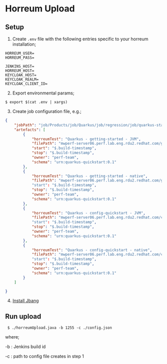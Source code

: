 # Horreum Upload

## Setup

1. Create `.env` file with the following entries specific to your horreum installation;

```
HORREUM_USER=
HORREUM_PASS=

JENKINS_HOST=
HORREUM_HOST=
KEYCLOAK_HOST=
KEYCLOAK_REALM=
KEYCLOAK_CLIENT_ID=
```

2. Export environmental params;

```shell
$ export $(cat .env | xargs)
```

3. Create job configuration file, e.g.;

```json
{
    "jobPath": "job/Products/job/Quarkus/job/regression/job/quarkus-startup",
    "artefacts": [
        { 
            "horreumTest": "Quarkus - getting-started - JVM",
            "filePath": "mwperf-server06.perf.lab.eng.rdu2.redhat.com/getting-started.JVM.json",
            "start": "$.build-timestamp",
            "stop": "$.build-timestamp",
            "owner": "perf-team", 
            "schema": "urn:quarkus-quickstart:0.1"
        },
        { 
            "horreumTest": "Quarkus - getting-started - native",
            "filePath": "mwperf-server06.perf.lab.eng.rdu2.redhat.com/getting-started.native.json"
            "start": "$.build-timestamp",
            "stop": "$.build-timestamp",
            "owner": "perf-team", 
            "schema": "urn:quarkus-quickstart:0.1"
        },
        { 
            "horreumTest": "Quarkus - config-quickstart - JVM",
            "filePath": "mwperf-server06.perf.lab.eng.rdu2.redhat.com/config-quickstart.JVM.json"
            "start": "$.build-timestamp",
            "stop": "$.build-timestamp",
            "owner": "perf-team", 
            "schema": "urn:quarkus-quickstart:0.1"
        },
        { 
            "horreumTest": "Quarkus - config-quickstart - native",
            "filePath": "mwperf-server06.perf.lab.eng.rdu2.redhat.com/config-quickstart.native.json"
            "start": "$.build-timestamp",
            "stop": "$.build-timestamp",
            "owner": "perf-team", 
            "schema": "urn:quarkus-quickstart:0.1"
        }
    ]

}
```

4. [Install Jbang](https://www.jbang.dev/download/)


## Run upload

```shell
 $ ./horreumUpload.java -b 1255 -c ./config.json
```

where;

  -b : Jenkins build id

  -c : path to config file creates in step 1
